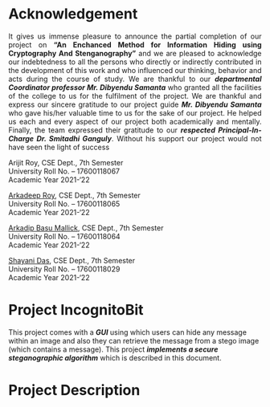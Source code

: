 # Acknowledgement

<p align=justify>It gives us immense pleasure to announce the partial completion of our project on <b>“An Enchanced Method for Information Hiding using Cryptography And Stenganography”</b> and we are pleased to acknowledge our indebtedness to all the persons who directly or indirectly contributed in the development of this work and who influenced our thinking, behavior and acts during the course of study. We are thankful to our <b><i>departmental Coordinator professor Mr. Dibyendu Samanta</i></b> who granted all the facilities of the college to us for the fulfilment of the project. We are thankful and express our sincere gratitude to our project guide <b><i>Mr. Dibyendu Samanta</i></b> who gave his/her valuable time to us for the sake of our project. He helped us each and every aspect of our project both academically and mentally. Finally, the team expressed their gratitude to our <b><i>respected Principal-In-Charge Dr. Smitadhi Ganguly</i></b>. Without his support our project would not have seen the light of success</p>

<a onclick='window.open("https://www.linkedin.com/in/mr-arijit-roy/");return false;'>Arijit Roy</a>, CSE Dept., 7th Semester<br>
University Roll No. – 17600118067<br>
Academic Year 2021-‘22<br>

<a href="https://www.linkedin.com/in/royarkaofficial/" target="_blank" rel="noopener noreferrer">Arkadeep Roy</a>, CSE Dept., 7th Semester<br>
University Roll No. – 17600118065<br>
Academic Year 2021-‘22<br>

<a href="https://www.linkedin.com/in/abasuofficial/" target="_blank" rel="noopener noreferrer">Arkadip Basu Mallick</a>, CSE Dept., 7th Semester<br>
University Roll No. – 17600118064<br>
Academic Year 2021-‘22<br>

<a href="https://www.linkedin.com/in/shayaniofficial/" target="_blank" rel="noopener noreferrer">Shayani Das</a>, CSE Dept., 7th Semester<br>
University Roll No. – 17600118029<br>
Academic Year 2021-‘22<br>

# Project IncognitoBit

This project comes with a **_GUI_** using which users can hide any message within an image and also they can retrieve the message from a stego image (which contains a message). This project **_implements a secure steganographic algorithm_** which is described in this document.

# Project Description

